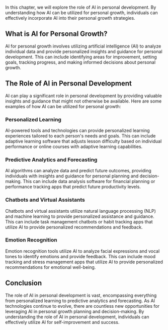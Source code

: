 
In this chapter, we will explore the role of AI in personal development. By understanding how AI can be utilized for personal growth, individuals can effectively incorporate AI into their personal growth strategies.

What is AI for Personal Growth?
-------------------------------

AI for personal growth involves utilizing artificial intelligence (AI) to analyze individual data and provide personalized insights and guidance for personal development. This can include identifying areas for improvement, setting goals, tracking progress, and making informed decisions about personal growth.

The Role of AI in Personal Development
--------------------------------------

AI can play a significant role in personal development by providing valuable insights and guidance that might not otherwise be available. Here are some examples of how AI can be utilized for personal growth:

### Personalized Learning

AI-powered tools and technologies can provide personalized learning experiences tailored to each person's needs and goals. This can include adaptive learning software that adjusts lesson difficulty based on individual performance or online courses with adaptive learning capabilities.

### Predictive Analytics and Forecasting

AI algorithms can analyze data and predict future outcomes, providing individuals with insights and guidance for personal planning and decision-making. This can include data analysis software for financial planning or performance tracking apps that predict future productivity levels.

### Chatbots and Virtual Assistants

Chatbots and virtual assistants utilize natural language processing (NLP) and machine learning to provide personalized assistance and guidance. This can include task management chatbots or habit tracking apps that utilize AI to provide personalized recommendations and feedback.

### Emotion Recognition

Emotion recognition tools utilize AI to analyze facial expressions and vocal tones to identify emotions and provide feedback. This can include mood tracking and stress management apps that utilize AI to provide personalized recommendations for emotional well-being.

Conclusion
----------

The role of AI in personal development is vast, encompassing everything from personalized learning to predictive analytics and forecasting. As AI technologies continue to evolve, there are countless new opportunities for leveraging AI in personal growth planning and decision-making. By understanding the role of AI in personal development, individuals can effectively utilize AI for self-improvement and success.
